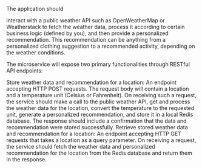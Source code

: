 The application should 

interact with a public weather API such as OpenWeatherMap or Weatherstack to 
    fetch the weather data, 
    process it according to certain business logic (defined by you), and then 
    provide a personalized recommendation. This recommendation can be anything from a personalized clothing suggestion to a recommended activity, depending on the weather conditions.

The microservice will expose two primary functionalities through RESTful API endpoints:

Store weather data and recommendation for a location: 
    An endpoint accepting HTTP POST requests. The request body will contain a location and a temperature unit (Celsius or Fahrenheit). On receiving such a request, the service should make a call to the public weather API, get and process the weather data for the location, convert the temperature to the requested unit, generate a personalized recommendation, and store it in a local Redis database. The response should include a confirmation that the data and recommendation were stored successfully.
Retrieve stored weather data and recommendation for a location: 
    An endpoint accepting HTTP GET requests that takes a location as a query parameter. On receiving a request, the service should fetch the weather data and personalized recommendation for the location from the Redis database and return them in the response.
